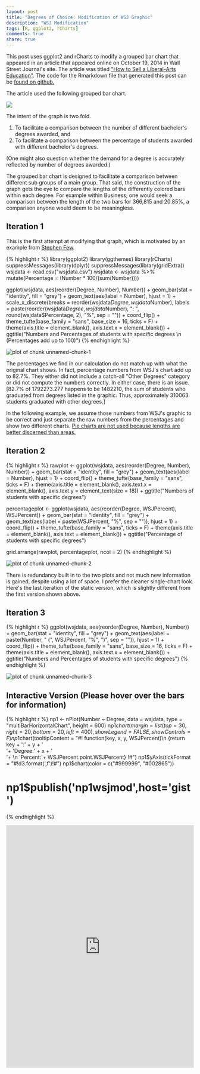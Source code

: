 ```yaml
---
layout: post
title: "Degrees of Choice: Modification of WSJ Graphic"
description: "WSJ Modification"
tags: [R, ggplot2, rCharts]
comments: true
share: true
---
```

This post uses ggplot2 and rCharts to modify a grouped bar chart that appeared in an article that appeared online on October 19, 2014 in Wall Street Journal's site. The article was titled ["How to Sell a Liberal-Arts Education"](http://online.wsj.com/articles/how-a-college-president-sells-a-liberal-arts-education-1413751480). The code for the Rmarkdown file that generated this post can be [found on github.](https://github.com/patilv/DegreeChoiceWSJMod)

The article used the following grouped bar chart. 

<img src="/img/2014-10-20-WSJMod/degreechoice.jpg">

The intent of the graph is two fold.

1) To facilitate a comparison between the number of different bachelor's degrees awarded, and 
2) To facilitate a comparison between the percentage of students awarded with different bachelor's degrees.

(One might also question whether the demand for a degree is accurately reflected by number of degrees awarded.) 

The grouped bar chart is designed to facilitate a comparison between different sub groups of a main group. That said, the construction of the graph gets the eye to compare the lengths of the differently colored bars within each degree. For example within Business, one would seek a comparison between the length of the two bars for 366,815 and 20.85%, a comparison anyone would deem to be meaningless. 

## Iteration 1

This is the first attempt at modifying that graph, which is motivated by an example from [Stephen Few](http://www.perceptualedge.com/articles/visual_business_intelligence/save_the_pies_for_dessert.pdf).





{% highlight r %}
library(ggplot2)
library(ggthemes)
library(rCharts)
suppressMessages(library(dplyr))
suppressMessages(library(gridExtra))
wsjdata <- read.csv("wsjdata.csv")
wsjdata <- wsjdata %>% mutate(Percentage = (Number * 100/(sum(Number))))

ggplot(wsjdata, aes(reorder(Degree, Number), Number)) + geom_bar(stat = "identity", 
    fill = "grey") + geom_text(aes(label = Number), hjust = 1) + scale_x_discrete(breaks = reorder(wsjdata$Degree, 
    wsjdata$Number), labels = paste(reorder(wsjdata$Degree, wsjdata$Number), 
    ": ", round(wsjdata$Percentage, 2), "%", sep = "")) + coord_flip() + 
    theme_tufte(base_family = "sans", base_size = 16, ticks = F) + theme(axis.title = element_blank(), 
    axis.text.x = element_blank()) + ggtitle("Numbers and Percentages of students with specific degrees \n (Percentages add up to 100)")
{% endhighlight %}

![plot of chunk unnamed-chunk-1](/img/2014-10-20-WSJMod/unnamed-chunk-1.png) 

The percentages we find in our calculation do not match up with what the original chart shows. In fact, percentage numbers from WSJ's chart add up to 82.7%. They either did not include a catch-all "Other Degrees" category or did not compute the numbers correctly. In either case, there is an issue. [82.7% of 1792273.277 happens to be 1482210, the sum of students who graduated from degrees listed in the graphic. Thus, approximately 310063 students graduated with other degrees.]

In the following example, we assume those numbers from WSJ's graphic to be correct and just separate the raw numbers from the percentages and show two different charts. [Pie charts are not used because lengths are better discerned than areas.](http://www.perceptualedge.com/articles/visual_business_intelligence/save_the_pies_for_dessert.pdf)

## Iteration 2


{% highlight r %}
rawplot <- ggplot(wsjdata, aes(reorder(Degree, Number), Number)) + geom_bar(stat = "identity", 
    fill = "grey") + geom_text(aes(label = Number), hjust = 1) + coord_flip() + 
    theme_tufte(base_family = "sans", ticks = F) + theme(axis.title = element_blank(), 
    axis.text.x = element_blank(), axis.text.y = element_text(size = 18)) + 
    ggtitle("Numbers of students with specific degrees")

percentageplot <- ggplot(wsjdata, aes(reorder(Degree, WSJPercent), WSJPercent)) + 
    geom_bar(stat = "identity", fill = "grey") + geom_text(aes(label = paste(WSJPercent, 
    "%", sep = "")), hjust = 1) + coord_flip() + theme_tufte(base_family = "sans", 
    ticks = F) + theme(axis.title = element_blank(), axis.text = element_blank()) + 
    ggtitle("Percentage of students with specific degrees")

grid.arrange(rawplot, percentageplot, ncol = 2)
{% endhighlight %}

![plot of chunk unnamed-chunk-2](/img/2014-10-20-WSJMod/unnamed-chunk-2.png) 

There is redundancy built in to the two plots and not much new information is gained, despite using a lot of space. I prefer the cleaner single-chart look. Here's the last iteration of the static version, which is slightly different from the first version shown above. 

## Iteration 3


{% highlight r %}
ggplot(wsjdata, aes(reorder(Degree, Number), Number)) + geom_bar(stat = "identity", 
    fill = "grey") + geom_text(aes(label = paste(Number, " (", WSJPercent, 
    "%", ")", sep = "")), hjust = 1) + coord_flip() + theme_tufte(base_family = "sans", 
    base_size = 16, ticks = F) + theme(axis.title = element_blank(), axis.text.x = element_blank()) + 
    ggtitle("Numbers and Percentages of students with specific degrees")
{% endhighlight %}

![plot of chunk unnamed-chunk-3](/img/2014-10-20-WSJMod/unnamed-chunk-3.png) 

## Interactive Version (Please hover over the bars for information)

<style>
iframe[seamless]{
    background-color: transparent;
    border: 0px none transparent;
    padding: 0px;
    overflow: hidden;
}
</style>


{% highlight r %}
np1 <- nPlot(Number ~ Degree, data = wsjdata, type = "multiBarHorizontalChart", 
    height = 600)
np1$chart(margin = list(top = 30, right = 20, bottom = 20, left = 400), 
    showLegend = FALSE, showControls = F)
np1$chart(tooltipContent = "#! function(key, x, y, WSJPercent)\n          {return key + ':' + y + '<br>'+ 'Degree:' + x + '<br>'+ \n          'Percent:'+ WSJPercent.point.WSJPercent} !#")
np1$yAxis(tickFormat = "#!d3.format(',f')!#")
np1$chart(color = c("#999999", "#002865"))
# np1$publish('np1wsjmod',host='gist')
{% endhighlight %}
<iframe frameborder="0" allowtransparency="true" height="650" width="100%" src="http://bl.ocks.org/patilv/raw/b23659d523903d9a229c/"></iframe>












